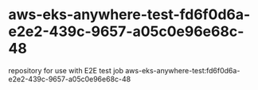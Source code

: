 # aws-eks-anywhere-test-fd6f0d6a-e2e2-439c-9657-a05c0e96e68c-48
repository for use with E2E test job aws-eks-anywhere-test:fd6f0d6a-e2e2-439c-9657-a05c0e96e68c-48
